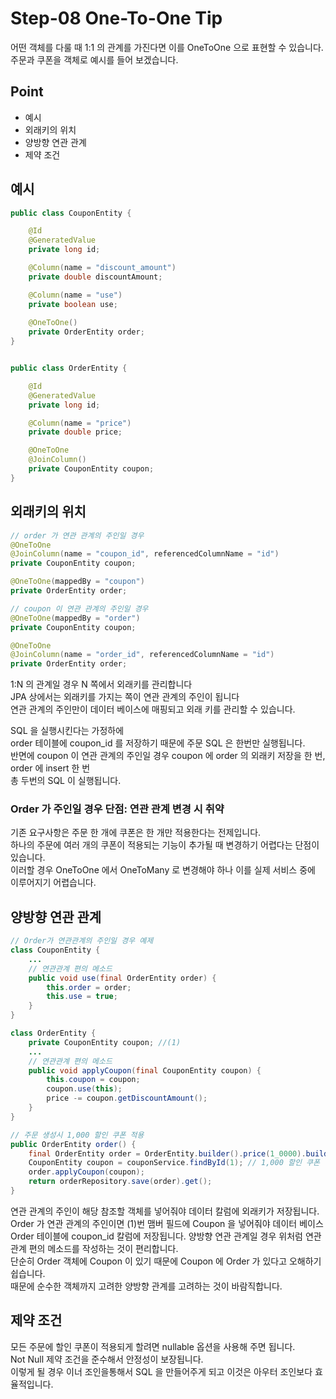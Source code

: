 # Step-08 One-To-One Tip

어떤 객체를 다룰 때 1:1 의 관계를 가진다면 이를 OneToOne 으로 표현할 수 있습니다.<br>
주문과 쿠폰을 객체로 예시를 들어 보겠습니다.<br>

## Point
* 예시
* 외래키의 위치
* 양방향 연관 관계
* 제약 조건

## 예시
```java
public class CouponEntity {

    @Id
    @GeneratedValue
    private long id;

    @Column(name = "discount_amount")
    private double discountAmount;

    @Column(name = "use")
    private boolean use;
    
    @OneToOne()
    private OrderEntity order;
}


public class OrderEntity {

    @Id
    @GeneratedValue
    private long id;

    @Column(name = "price")
    private double price;

    @OneToOne
    @JoinColumn()
    private CouponEntity coupon;
}

```

## 외래키의 위치
```java
// order 가 연관 관계의 주인일 경우
@OneToOne
@JoinColumn(name = "coupon_id", referencedColumnName = "id")
private CouponEntity coupon;

@OneToOne(mappedBy = "coupon")
private OrderEntity order;

// coupon 이 연관 관계의 주인일 경우
@OneToOne(mappedBy = "order")
private CouponEntity coupon;

@OneToOne
@JoinColumn(name = "order_id", referencedColumnName = "id")
private OrderEntity order;
```
1:N 의 관계일 경우 N 쪽에서 외래키를 관리합니다<br>
JPA 상에서는 외래키를 가지는 쪽이 연관 관계의 주인이 됩니다<br>
연관 관계의 주인만이 데이터 베이스에 매핑되고 외래 키를 관리할 수 있습니다.

SQL 을 실행시킨다는 가정하에<br>
order 테이블에 coupon_id 를 저장하기 때문에 주문 SQL 은 한번만 실행됩니다.<br>
반면에 coupon 이 연관 관계의 주인일 경우 coupon 에 order 의 외래키 저장을 한 번, order 에 insert 한 번<br>
총 두번의 SQL 이 실행됩니다.<br>

### Order 가 주인일 경우 단점: 연관 관계 변경 시 취약
기존 요구사항은 주문 한 개에 쿠폰은 한 개만 적용한다는 전제입니다.<br>
하나의 주문에 여러 개의 쿠폰이 적용되는 기능이 추가될 때 변경하기 어렵다는 단점이 있습니다.<br>
이러할 경우 OneToOne 에서 OneToMany 로 변경해야 하나 이를 실제 서비스 중에 이루어지기 어렵습니다.<br>

## 양방향 연관 관계
```java
// Order가 연관관계의 주인일 경우 예제
class CouponEntity {
    ...
    // 연관관계 편의 메소드
    public void use(final OrderEntity order) {
        this.order = order;
        this.use = true;
    }
}

class OrderEntity {
    private CouponEntity coupon; //(1)
    ...
    // 연관관계 편의 메소드
    public void applyCoupon(final CouponEntity coupon) {
        this.coupon = coupon;
        coupon.use(this);
        price -= coupon.getDiscountAmount();
    }
}

// 주문 생성시 1,000 할인 쿠폰 적용
public OrderEntity order() {
    final OrderEntity order = OrderEntity.builder().price(1_0000).build(); // 10,000 상품주문
    CouponEntity coupon = couponService.findById(1); // 1,000 할인 쿠폰
    order.applyCoupon(coupon);
    return orderRepository.save(order).get();
}
```

연관 관계의 주인이 해당 참조할 객체를 넣어줘야 데이터 칼럼에 외래키가 저장됩니다.<br>
Order 가 연관 관계의 주인이면 (1)번 맴버 필드에 Coupon 을 넣어줘야 데이터 베이스 Order 테이블에 coupon_id 칼럼에 저장됩니다.
양방향 연관 관계일 경우 위처럼 연관 관계 편의 메소드를 작성하는 것이 편리합니다.<br>
단순히 Order 객체에 Coupon 이 있기 때문에 Coupon 에 Order 가 있다고 오해하기 쉽습니다.<br>
때문에 순수한 객체까지 고려한 양방향 관계를 고려하는 것이 바람직합니다.

## 제약 조건
모든 주문에 할인 쿠폰이 적용되게 할려면 nullable 옵션을 사용해 주면 됩니다.<br>
Not Null 제약 조건을 준수해서 안정성이 보장됩니다.<br>
이렇게 될 경우 이너 조인을통해서 SQL 을 만들어주게 되고 이것은 아우터 조인보다 효율적입니다.<br>
